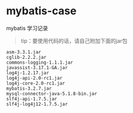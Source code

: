 # mybatis-case
mybatis 学习记录

> tip：要使用代码的话，请自己附加下面的jar包
```
asm-3.3.1.jar
cglib-2.2.2.jar
commons-logging-1.1.1.jar
javassist-3.17.1-GA.jar
log4j-1.2.17.jar
log4j-api-2.0-rc1.jar
log4j-core-2.0-rc1.jar
mybatis-3.2.7.jar
mysql-connector-java-5.1.8-bin.jar
slf4j-api-1.7.5.jar
slf4j-log4j12-1.7.5.jar
```

